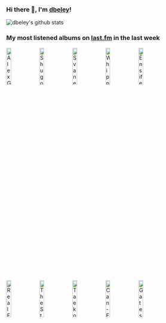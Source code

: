 ### Hi there 👋, I'm [dbeley](https://dbeley.ovh/en)!

![dbeley's github stats](https://github-readme-stats.vercel.app/api?username=dbeley)

### My most listened albums on [last.fm](https://www.last.fm/user/d_beley) in the last week

[<img src='https://lastfm.freetls.fastly.net/i/u/300x300/0b8520054cfd8af493b44a8bed0a2361.jpg' width='16%' height='16%' alt='Alex G - TRICK'>](https://www.last.fm/music/alex%2bg/trick)&nbsp;
[<img src='https://lastfm.freetls.fastly.net/i/u/300x300/210de72e89db46f183bdb611313b9d5d.png' width='16%' height='16%' alt='Shugo Tokumaru - Port Entropy'>](https://www.last.fm/music/shugo%2btokumaru/port%2bentropy)&nbsp;
[<img src='https://lastfm.freetls.fastly.net/i/u/300x300/1f5fea7d3eeb28ec31564e504eac3338.png' width='16%' height='16%' alt='Svaneborg Kardyb - Over Tage'>](https://www.last.fm/music/svaneborg%2bkardyb/over%2btage)&nbsp;
[<img src='https://lastfm.freetls.fastly.net/i/u/300x300/55e47f952223131db791a7cea2271530.jpg' width='16%' height='16%' alt='Whipping Boy - Heartworm'>](https://www.last.fm/music/whipping%2bboy/heartworm)&nbsp;
[<img src='https://lastfm.freetls.fastly.net/i/u/300x300/e1cac59f4b7f41dd82d691897dae0770.png' width='16%' height='16%' alt='Ensiferum - From Afar'>](https://www.last.fm/music/ensiferum/from%2bafar)&nbsp;
<br>
[<img src='https://lastfm.freetls.fastly.net/i/u/300x300/dc7a9656b3ed4566c57cfc9fc1c2946b.png' width='16%' height='16%' alt='Real Estate - Atlas'>](https://www.last.fm/music/real%2bestate/atlas)&nbsp;
[<img src='https://lastfm.freetls.fastly.net/i/u/300x300/3495e41a80a8ebda07f3ad40fffd447c.png' width='16%' height='16%' alt='The Style Council - Café Bleu'>](https://www.last.fm/music/the%2bstyle%2bcouncil/caf%25c3%25a9%2bbleu)&nbsp;
[<img src='https://lastfm.freetls.fastly.net/i/u/300x300/289988e76a0c2358e84e50b85ccf6a81.jpg' width='16%' height='16%' alt='Taeko Ohnuki - Aventure'>](https://www.last.fm/music/taeko%2bohnuki/aventure)&nbsp;
[<img src='https://lastfm.freetls.fastly.net/i/u/300x300/8ad03182ab4e49cf8a39164a9c36c994.jpg' width='16%' height='16%' alt='Can - Ege Bamyasi'>](https://www.last.fm/music/can/ege%2bbamyasi)&nbsp;
[<img src='https://lastfm.freetls.fastly.net/i/u/300x300/1c202ac85aba86cb369d365dc1920c05.png' width='16%' height='16%' alt='Gates of Ishtar - At Dusk and Forever'>](https://www.last.fm/music/gates%2bof%2bishtar/at%2bdusk%2band%2bforever)&nbsp;
<br>
